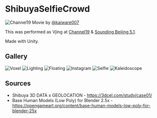 ShibuyaSelfieCrowd
=====================

![Channel19](https://raw.githubusercontent.com/mattatz/ShibuyaSelfieCrowd/master/Captures/Channel19.gif)
Movie by [@kaiware007](https://twitter.com/kaiware007)

This was performed as Vjing at [Channel19](https://super-deluxe.com/events/20181013/) & [Sounding Beijing 5.1](https://www.facebook.com/events/298412584326936/).

Made with Unity.

## Gallery

![Voxel](https://raw.githubusercontent.com/mattatz/ShibuyaSelfieCrowd/master/Captures/VoxelizedShibuya.gif)
![Lighting](https://raw.githubusercontent.com/mattatz/ShibuyaSelfieCrowd/master/Captures/LightingCrowd.gif)
![Floating](https://raw.githubusercontent.com/mattatz/ShibuyaSelfieCrowd/master/Captures/FloatingCrowd.gif)
![Instagram](https://raw.githubusercontent.com/mattatz/ShibuyaSelfieCrowd/master/Assets/InstagramPack/Selfie.png)
![Selfie](https://raw.githubusercontent.com/mattatz/ShibuyaSelfieCrowd/master/Captures/Selfie.gif)
![Kaleidoscope](https://raw.githubusercontent.com/mattatz/ShibuyaSelfieCrowd/master/Captures/SelfieKaleidoscope.gif)

## Sources

- Shibuya 3D DATA x GEOLOCATION - https://3dcel.com/study/case01/
- Base Human Models (Low Poly) for Blender 2.5x - https://opengameart.org/content/base-human-models-low-poly-for-blender-25x

